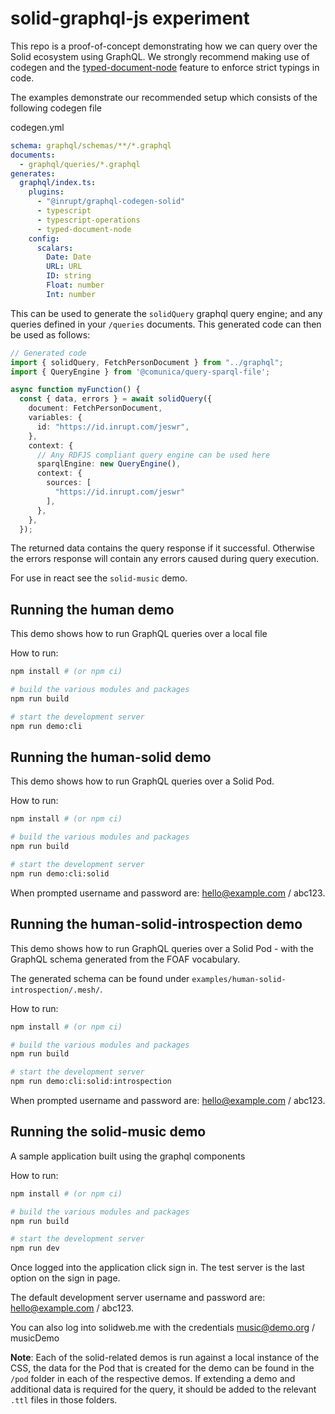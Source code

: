 # solid-graphql-js experiment

This repo is a proof-of-concept demonstrating how we can query over the Solid ecosystem using GraphQL. We strongly recommend making use of codegen and the [typed-document-node](https://the-guild.dev/blog/typed-document-node) feature to enforce strict typings in code.

The examples demonstrate our recommended setup which consists of the following codegen file

codegen.yml

```yml
schema: graphql/schemas/**/*.graphql
documents:
  - graphql/queries/*.graphql
generates:
  graphql/index.ts:
    plugins:
      - "@inrupt/graphql-codegen-solid"
      - typescript
      - typescript-operations
      - typed-document-node
    config:
      scalars:
        Date: Date
        URL: URL
        ID: string
        Float: number
        Int: number
```

This can be used to generate the `solidQuery` graphql query engine; and any queries defined in your `/queries` documents. This generated code can then be used as follows:

```ts
// Generated code
import { solidQuery, FetchPersonDocument } from "../graphql";
import { QueryEngine } from '@comunica/query-sparql-file';

async function myFunction() {
  const { data, errors } = await solidQuery({
    document: FetchPersonDocument,
    variables: {
      id: "https://id.inrupt.com/jeswr",
    },
    context: {
      // Any RDFJS compliant query engine can be used here
      sparqlEngine: new QueryEngine(),
      context: {
        sources: [
          "https://id.inrupt.com/jeswr"
        ],
      },
    },
  });
```

The returned data contains the query response if it successful. Otherwise the errors response will contain any errors caused during query execution.

For use in react see the `solid-music` demo.

## Running the human demo

This demo shows how to run GraphQL queries over a local file

How to run:

```sh
npm install # (or npm ci)

# build the various modules and packages
npm run build

# start the development server
npm run demo:cli
```

## Running the human-solid demo

This demo shows how to run GraphQL queries over a Solid Pod.

How to run:

```sh
npm install # (or npm ci)

# build the various modules and packages
npm run build

# start the development server
npm run demo:cli:solid
```

When prompted username and password are: hello@example.com / abc123.

## Running the human-solid-introspection demo

This demo shows how to run GraphQL queries over a Solid Pod - with the GraphQL schema generated from the FOAF
vocabulary.

The generated schema can be found under `examples/human-solid-introspection/.mesh/`.

How to run:

```sh
npm install # (or npm ci)

# build the various modules and packages
npm run build

# start the development server
npm run demo:cli:solid:introspection
```

When prompted username and password are: hello@example.com / abc123.

## Running the solid-music demo

A sample application built using the graphql components

How to run:

```sh
npm install # (or npm ci)

# build the various modules and packages
npm run build

# start the development server
npm run dev
```

Once logged into the application click sign in. The test server is the last option on the sign in page.

The default development server username and password are: hello@example.com / abc123.

You can also log into solidweb.me with the credentials music@demo.org / musicDemo

**Note**: Each of the solid-related demos is run against a local instance of the CSS, the data for the Pod that is created for the demo can be found in the `/pod` folder in each of the respective demos. If extending a demo and additional data is required for the query, it should be added to the relevant `.ttl` files in those folders.
